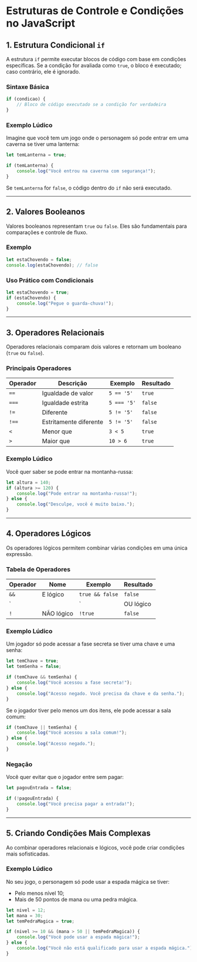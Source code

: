 # Estruturas de Controle e Condições no JavaScript

## **1. Estrutura Condicional `if`**
A estrutura `if` permite executar blocos de código com base em condições específicas. Se a condição for avaliada como `true`, o bloco é executado; caso contrário, ele é ignorado.

### **Sintaxe Básica**
```javascript
if (condicao) {
    // Bloco de código executado se a condição for verdadeira
}
```

### **Exemplo Lúdico**
Imagine que você tem um jogo onde o personagem só pode entrar em uma caverna se tiver uma lanterna:
```javascript
let temLanterna = true;

if (temLanterna) {
    console.log("Você entrou na caverna com segurança!");
}
```
Se `temLanterna` for `false`, o código dentro do `if` não será executado.

---

## **2. Valores Booleanos**
Valores booleanos representam `true` ou `false`. Eles são fundamentais para comparações e controle de fluxo.

### **Exemplo**
```javascript
let estaChovendo = false;
console.log(estaChovendo); // false
```

### **Uso Prático com Condicionais**

```javascript
let estaChovendo = true;
if (estaChovendo) {
    console.log("Pegue o guarda-chuva!");
}
```

---

## **3. Operadores Relacionais**
Operadores relacionais comparam dois valores e retornam um booleano (`true` ou `false`).

### **Principais Operadores**
| Operador | Descrição                  | Exemplo          | Resultado |
|----------|----------------------------|------------------|-----------|
| `==`     | Igualdade de valor         | `5 == '5'`       | `true`    |
| `===`    | Igualdade estrita          | `5 === '5'`      | `false`   |
| `!=`     | Diferente                  | `5 != '5'`       | `false`   |
| `!==`    | Estritamente diferente     | `5 != '5'`       | `false`   |
| `<`      | Menor que                  | `3 < 5`          | `true`    |
| `>`      | Maior que                  | `10 > 6`         | `true`    |

### **Exemplo Lúdico**
Você quer saber se pode entrar na montanha-russa:
```javascript
let altura = 140;
if (altura >= 120) {
    console.log("Pode entrar na montanha-russa!");
} else {
    console.log("Desculpe, você é muito baixo.");
}
```

---

## **4. Operadores Lógicos**
Os operadores lógicos permitem combinar várias condições em uma única expressão.

### **Tabela de Operadores**
| Operador | Nome            | Exemplo                  | Resultado |
|----------|-----------------|--------------------------|-----------|
| `&&`     | E lógico        | `true && false`          | `false`   |
| `||`     | OU lógico       | `true || false`          | `true`    |
| `!`      | NÃO lógico      | `!true`                  | `false`   |

### **Exemplo Lúdico**
Um jogador só pode acessar a fase secreta se tiver uma chave e uma senha:
```javascript
let temChave = true;
let temSenha = false;

if (temChave && temSenha) {
    console.log("Você acessou a fase secreta!");
} else {
    console.log("Acesso negado. Você precisa da chave e da senha.");
}
```
Se o jogador tiver pelo menos um dos itens, ele pode acessar a sala comum:
```javascript
if (temChave || temSenha) {
    console.log("Você acessou a sala comum!");
} else {
    console.log("Acesso negado.");
}
```

### **Negação**
Você quer evitar que o jogador entre sem pagar:
```javascript
let pagouEntrada = false;

if (!pagouEntrada) {
    console.log("Você precisa pagar a entrada!");
}
```

---

## **5. Criando Condições Mais Complexas**
Ao combinar operadores relacionais e lógicos, você pode criar condições mais sofisticadas.

### **Exemplo Lúdico**
No seu jogo, o personagem só pode usar a espada mágica se tiver:
- Pelo menos nível 10;
- Mais de 50 pontos de mana ou uma pedra mágica.

```javascript
let nivel = 12;
let mana = 30;
let temPedraMagica = true;

if (nivel >= 10 && (mana > 50 || temPedraMagica)) {
    console.log("Você pode usar a espada mágica!");
} else {
    console.log("Você não está qualificado para usar a espada mágica.");
}
